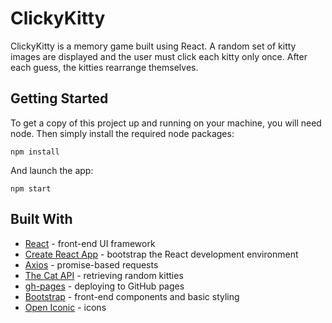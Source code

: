 # ClickyKitty

ClickyKitty is a memory game built using React. A random set of kitty images are displayed and the user must click each kitty only once. After each guess, the kitties rearrange themselves.

## Getting Started

To get a copy of this project up and running on your machine, you will need node. Then simply install the required node packages:

```
npm install
```

And launch the app:

```
npm start
```

## Built With

* [React](https://reactjs.org/) - front-end UI framework
* [Create React App](https://reactjs.org/docs/create-a-new-react-app.html#create-react-app) - bootstrap the React development environment
* [Axios](https://github.com/axios/axios) - promise-based requests
* [The Cat API](http://thecatapi.com/) - retrieving random kitties
* [gh-pages](https://github.com/tschaub/gh-pages) - deploying to GitHub pages
* [Bootstrap](https://getbootstrap.com/) - front-end components and basic styling
* [Open Iconic](https://useiconic.com/open/) - icons
